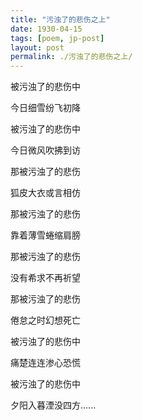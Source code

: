```yaml
---
title: "污浊了的悲伤之上"
date: 1930-04-15
tags: [poem, jp-post]
layout: post
permalink: ./污浊了的悲伤之上/
---
```


被污浊了的悲伤中

今日细雪纷飞初降

被污浊了的悲伤中

今日微风吹拂到访


那被污浊了的悲伤

狐皮大衣或言相仿

那被污浊了的悲伤

靠着薄雪蜷缩肩膀


那被污浊了的悲伤

没有希求不再祈望

那被污浊了的悲伤

倦怠之时幻想死亡


被污浊了的悲伤中

痛楚连连渗心恐慌

被污浊了的悲伤中

夕阳入暮湮没四方......
